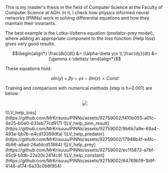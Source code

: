 This is my master's thesis in the field of Computer Science at the Faculty of Computer Science at AGH. In it, I check how physics informed neural networks (PINNs) work in solving differential equations and how they maintain their invariants.

The best example is the Lotka-Volterra equation (predator-prey model), where adding an appropriate component to the loss function (Help loss) gives very good results.

```math
\begin{align*}
    \frac{dx}{dt} &= (\alpha-\beta y)x \\
    \frac{dy}{dt} &= (\gamma x-\delta)y
\end{align*}
```
These equations hold:
```math
\alpha ln(y) + \beta y + \gamma x - \delta ln(x) = Const
````

Training and comparison with numerical methods (step is h=0.001) are below:
<p align="center">
  <img src="[https://picsum.photos/460/300](https://github.com/MrKrisuuu/PINNs/assets/92759002/f410b055-a01c-4e25-b0e0-031eb77cd917)">
</p>
![LV_help_loss](https://github.com/MrKrisuuu/PINNs/assets/92759002/f410b055-a01c-4e25-b0e0-031eb77cd917)
![LV_help_pinn_result](https://github.com/MrKrisuuu/PINNs/assets/92759002/9b6b7a9e-69a4-493e-bb7b-e4cd13399dfa)
![LV_help_predator](https://github.com/MrKrisuuu/PINNs/assets/92759002/17948b4f-e4fc-4b96-a8ad-26afdcd51884)
![LV_help_prey](https://github.com/MrKrisuuu/PINNs/assets/92759002/ec115873-a7bf-45c9-b1db-22e20c2414c9)
![LV_help_constant](https://github.com/MrKrisuuu/PINNs/assets/92759002/84769b19-1b9f-4146-a174-6a33c0b6f954)



